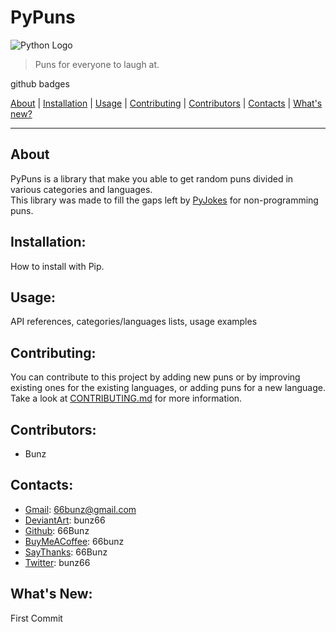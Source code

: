 # PyPuns

![Python Logo](https://www.python.org/static/community_logos/python-logo.png "Sample inline image")

> Puns for everyone to laugh at.

github badges


[About](#about) | [Installation](#installation) | [Usage](#usage) | [Contributing](#contributing) | [Contributors](#contributors) | [Contacts](#contacts) | [What's new?](#whats-new) 


---


## About
PyPuns is a library that make you able to get random puns divided in various categories and languages.  
This library was made to fill the gaps left by [PyJokes][pyjokes] for non-programming puns.

## Installation:  
How to install with Pip. 

## Usage:  
API references, categories/languages lists, usage examples

## Contributing:  
You can contribute to this project by adding new puns or by improving existing ones for the existing languages, or adding puns for a new language. Take a look at [CONTRIBUTING.md][contributing] for more information.

## Contributors:
- Bunz

## Contacts:
- [Gmail][gmail]: 66bunz@gmail.com
- [DeviantArt][deviantart]: bunz66
- [Github][github]: 66Bunz
- [BuyMeACoffee][buymeacoffee]: 66bunz
- [SayThanks][saythanks]: 66Bunz
- [Twitter][twitter]: bunz66

## What's New:
First Commit 



[pyjokes]: https://pypi.org/project/pyjokes/
[contributing]: CONTRIBUTING.md
[gmail]: mailto:66bunz@gmail.com
[deviantart]: https://www.deviantart.com/bunz66
[github]: https://github.com/66Bunz
[buymeacoffee]: https://www.buymeacoffee.com/66bunz
[saythanks]: https://saythanks.io/to/66Bunz
[twitter]: ttps://twitter.com/bunz66



